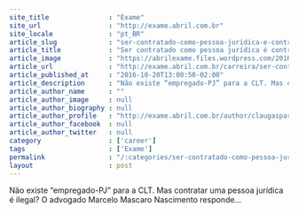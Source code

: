 ```yaml
---
site_title               : "Exame"
site_url                 : "http://exame.abril.com.br"
site_locale              : "pt_BR"
article_slug             : "ser-contratado-como-pessoa-juridica-e-contra-a-lei"
article_title            : "Ser contratado como pessoa jurídica é contra a lei?"
article_image            : "https://abrilexame.files.wordpress.com/2016/10/thinkstockphotos-483787358.jpg?quality=70&strip=all&w=680"
article_url              : "http://exame.abril.com.br/carreira/ser-contratado-como-pessoa-juridica-e-contra-a-lei/"
article_published_at     : "2016-10-20T13:00:50-02:00"
article_description      : "Não existe “empregado-PJ” para a CLT. Mas contratar uma pessoa jurídica é ilegal? O advogado Marcelo Mascaro Nascimento responde..."
article_author_name      : ""
article_author_image     : null
article_author_biography : null
article_author_profile   : "http://exame.abril.com.br/author/claugasparini/"
article_author_facebook  : null
article_author_twitter   : null
category                 : ['career']
tags                     : ['Exame']
permalink                : "/:categories/ser-contratado-como-pessoa-juridica-e-contra-a-lei/"
layout                   : post
---
```


Não existe “empregado-PJ” para a CLT. Mas contratar uma pessoa jurídica é ilegal? O advogado Marcelo Mascaro Nascimento responde...
